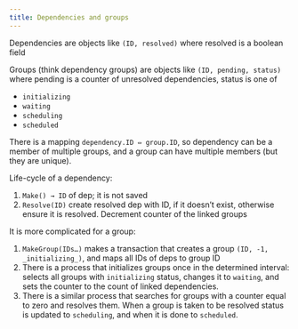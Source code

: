 ```yaml
---
title: Dependencies and groups
---
```


Dependencies are objects like `(ID, resolved)` where resolved is a boolean field

Groups (think dependency groups) are objects like `(ID, pending, status)` where pending is a counter of unresolved dependencies, status is one of

- `initializing`
- `waiting`
- `scheduling`
- `scheduled`

There is a mapping `dependency.ID ⇔ group.ID`, so dependency can be a member of multiple groups, and a group can have multiple members (but they are unique).

Life-cycle of a dependency:

1. `Make() → ID` of dep; it is not saved
2. `Resolve(ID)` create resolved dep with ID, if it doesn’t exist, otherwise ensure it is resolved. Decrement counter of the linked groups

It is more complicated for a group:

1. `MakeGroup(IDs…)` makes a transaction that creates a group `(ID, -1, _initializing_)`, and maps all IDs of deps to group ID
2. There is a process that initializes groups once in the determined interval: selects all groups with `initializing` status, changes it to `waiting`, and sets the counter to the count of linked dependencies.
3. There is a similar process that searches for groups with a counter equal to zero and resolves them. When a group is taken to be resolved status is updated to `scheduling`, and when it is done to `scheduled`.
